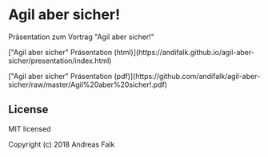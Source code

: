 # Agil aber sicher!
Präsentation zum Vortrag "Agil aber sicher!"

<p>
["Agil aber sicher" Präsentation (html)](https://andifalk.github.io/agil-aber-sicher/presentation/index.html)
</p>
<p>
["Agil aber sicher" Präsentation (pdf)](https://github.com/andifalk/agil-aber-sicher/raw/master/Agil%20aber%20sicher!.pdf)
</p>

## License

MIT licensed

Copyright (c) 2018 Andreas Falk

